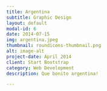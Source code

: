 ```yaml
---
title: Argentina
subtitle: Graphic Design
layout: default
modal-id: 6
date: 2014-07-15
img: argentina.jpeg
thumbnail: roundicons-thumbnail.png
alt: image-alt
project-date: April 2014
client: Start Bootstrap
category: Web Development
description: Que bonito argentina!

---
```

